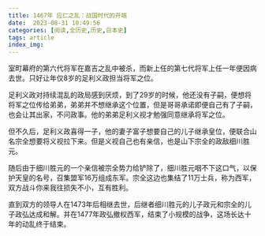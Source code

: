 ```yaml
---
title: 1467年 应仁之乱：战国时代的开端
date:  2023-08-31 10:49:56
categories: [阅读,全历史,历史,日本史]
tags: article
index_img: 
---
```


室町幕府的第六代将军在嘉吉之乱中被杀，而新上任的第七代将军上任一年便因病去世。只好让年仅8岁的足利义政担当将军之位。

足利义政对持续混乱的政局感到厌烦，到了29岁的时候，他还没有子嗣，便想将将军之位传给弟弟，弟弟并不想继承这个位置，但是哥哥承诺即便自己有了子嗣，也会让其出家，不问政事。他的弟弟足利义视才勉强同意继承将军之位。

但不久后，足利义政喜得一子，他的妻子富子想要自己的儿子继承皇位，便联合山名宗全想要将义视拉下来。但是义视自己也有亲信，也是山下宗全的政敌细川胜元。

随后由于细川胜元的一个亲信被宗全势力给铲除了，细川胜元咽不下这口气，以保护天皇的名号，召集盟军16万组成东军。宗全这边也集结了11万士兵，称为西军，双方战斗你来我往损失不小，互有胜利。

直到双方的领导人在1473年后相继去世，后继者细川胜元的儿子政元和宗全的儿子政弘达成和解。并在1477年政弘撤权西军，结束了小规模的战争，这场长达十年的动乱终于结束。